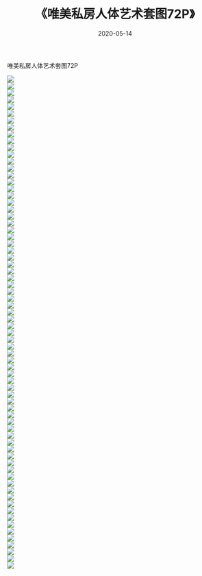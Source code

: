 ﻿---
layout: post
title:  《唯美私房人体艺术套图72P》
date:   2020-05-14
img: http://pic.660000.xyz/1:/性感/2020/唯美私房人体艺术套图72P/000.jpg
categories: [美女, 清纯, 唯美]
---

唯美私房人体艺术套图72P

  ![](http://pic.660000.xyz/1:/性感/2020/唯美私房人体艺术套图72P/001.jpg) <br> ![](http://pic.660000.xyz/1:/性感/2020/唯美私房人体艺术套图72P/002.jpg) <br> ![](http://pic.660000.xyz/1:/性感/2020/唯美私房人体艺术套图72P/003.jpg) <br> ![](http://pic.660000.xyz/1:/性感/2020/唯美私房人体艺术套图72P/004.jpg) <br> ![](http://pic.660000.xyz/1:/性感/2020/唯美私房人体艺术套图72P/005.jpg) <br> ![](http://pic.660000.xyz/1:/性感/2020/唯美私房人体艺术套图72P/006.jpg) <br> ![](http://pic.660000.xyz/1:/性感/2020/唯美私房人体艺术套图72P/007.jpg) <br> ![](http://pic.660000.xyz/1:/性感/2020/唯美私房人体艺术套图72P/008.jpg) <br> ![](http://pic.660000.xyz/1:/性感/2020/唯美私房人体艺术套图72P/009.jpg) <br> ![](http://pic.660000.xyz/1:/性感/2020/唯美私房人体艺术套图72P/010.jpg) <br> ![](http://pic.660000.xyz/1:/性感/2020/唯美私房人体艺术套图72P/011.jpg) <br> ![](http://pic.660000.xyz/1:/性感/2020/唯美私房人体艺术套图72P/012.jpg) <br> ![](http://pic.660000.xyz/1:/性感/2020/唯美私房人体艺术套图72P/013.jpg) <br> ![](http://pic.660000.xyz/1:/性感/2020/唯美私房人体艺术套图72P/014.jpg) <br> ![](http://pic.660000.xyz/1:/性感/2020/唯美私房人体艺术套图72P/015.jpg) <br> ![](http://pic.660000.xyz/1:/性感/2020/唯美私房人体艺术套图72P/016.jpg) <br> ![](http://pic.660000.xyz/1:/性感/2020/唯美私房人体艺术套图72P/017.jpg) <br> ![](http://pic.660000.xyz/1:/性感/2020/唯美私房人体艺术套图72P/018.jpg) <br> ![](http://pic.660000.xyz/1:/性感/2020/唯美私房人体艺术套图72P/019.jpg) <br> ![](http://pic.660000.xyz/1:/性感/2020/唯美私房人体艺术套图72P/020.jpg) <br> ![](http://pic.660000.xyz/1:/性感/2020/唯美私房人体艺术套图72P/021.jpg) <br> ![](http://pic.660000.xyz/1:/性感/2020/唯美私房人体艺术套图72P/022.jpg) <br> ![](http://pic.660000.xyz/1:/性感/2020/唯美私房人体艺术套图72P/023.jpg) <br> ![](http://pic.660000.xyz/1:/性感/2020/唯美私房人体艺术套图72P/024.jpg) <br> ![](http://pic.660000.xyz/1:/性感/2020/唯美私房人体艺术套图72P/025.jpg) <br> ![](http://pic.660000.xyz/1:/性感/2020/唯美私房人体艺术套图72P/026.jpg) <br> ![](http://pic.660000.xyz/1:/性感/2020/唯美私房人体艺术套图72P/027.jpg) <br> ![](http://pic.660000.xyz/1:/性感/2020/唯美私房人体艺术套图72P/028.jpg) <br> ![](http://pic.660000.xyz/1:/性感/2020/唯美私房人体艺术套图72P/029.jpg) <br> ![](http://pic.660000.xyz/1:/性感/2020/唯美私房人体艺术套图72P/030.jpg) <br> ![](http://pic.660000.xyz/1:/性感/2020/唯美私房人体艺术套图72P/031.jpg) <br> ![](http://pic.660000.xyz/1:/性感/2020/唯美私房人体艺术套图72P/032.jpg) <br> ![](http://pic.660000.xyz/1:/性感/2020/唯美私房人体艺术套图72P/033.jpg) <br> ![](http://pic.660000.xyz/1:/性感/2020/唯美私房人体艺术套图72P/034.jpg) <br> ![](http://pic.660000.xyz/1:/性感/2020/唯美私房人体艺术套图72P/035.jpg) <br> ![](http://pic.660000.xyz/1:/性感/2020/唯美私房人体艺术套图72P/036.jpg) <br> ![](http://pic.660000.xyz/1:/性感/2020/唯美私房人体艺术套图72P/037.jpg) <br> ![](http://pic.660000.xyz/1:/性感/2020/唯美私房人体艺术套图72P/038.jpg) <br> ![](http://pic.660000.xyz/1:/性感/2020/唯美私房人体艺术套图72P/039.jpg) <br> ![](http://pic.660000.xyz/1:/性感/2020/唯美私房人体艺术套图72P/040.jpg) <br> ![](http://pic.660000.xyz/1:/性感/2020/唯美私房人体艺术套图72P/041.jpg) <br> ![](http://pic.660000.xyz/1:/性感/2020/唯美私房人体艺术套图72P/042.jpg) <br> ![](http://pic.660000.xyz/1:/性感/2020/唯美私房人体艺术套图72P/043.jpg) <br> ![](http://pic.660000.xyz/1:/性感/2020/唯美私房人体艺术套图72P/044.jpg) <br> ![](http://pic.660000.xyz/1:/性感/2020/唯美私房人体艺术套图72P/045.jpg) <br> ![](http://pic.660000.xyz/1:/性感/2020/唯美私房人体艺术套图72P/046.jpg) <br> ![](http://pic.660000.xyz/1:/性感/2020/唯美私房人体艺术套图72P/047.jpg) <br> ![](http://pic.660000.xyz/1:/性感/2020/唯美私房人体艺术套图72P/048.jpg) <br> ![](http://pic.660000.xyz/1:/性感/2020/唯美私房人体艺术套图72P/049.jpg) <br> ![](http://pic.660000.xyz/1:/性感/2020/唯美私房人体艺术套图72P/050.jpg) <br> ![](http://pic.660000.xyz/1:/性感/2020/唯美私房人体艺术套图72P/051.jpg) <br> ![](http://pic.660000.xyz/1:/性感/2020/唯美私房人体艺术套图72P/052.jpg) <br> ![](http://pic.660000.xyz/1:/性感/2020/唯美私房人体艺术套图72P/053.jpg) <br> ![](http://pic.660000.xyz/1:/性感/2020/唯美私房人体艺术套图72P/054.jpg) <br> ![](http://pic.660000.xyz/1:/性感/2020/唯美私房人体艺术套图72P/055.jpg) <br> ![](http://pic.660000.xyz/1:/性感/2020/唯美私房人体艺术套图72P/056.jpg) <br> ![](http://pic.660000.xyz/1:/性感/2020/唯美私房人体艺术套图72P/057.jpg) <br> ![](http://pic.660000.xyz/1:/性感/2020/唯美私房人体艺术套图72P/058.jpg) <br> ![](http://pic.660000.xyz/1:/性感/2020/唯美私房人体艺术套图72P/059.jpg) <br> ![](http://pic.660000.xyz/1:/性感/2020/唯美私房人体艺术套图72P/060.jpg) <br> ![](http://pic.660000.xyz/1:/性感/2020/唯美私房人体艺术套图72P/061.jpg) <br> ![](http://pic.660000.xyz/1:/性感/2020/唯美私房人体艺术套图72P/062.jpg) <br> ![](http://pic.660000.xyz/1:/性感/2020/唯美私房人体艺术套图72P/063.jpg) <br> ![](http://pic.660000.xyz/1:/性感/2020/唯美私房人体艺术套图72P/064.jpg) <br> ![](http://pic.660000.xyz/1:/性感/2020/唯美私房人体艺术套图72P/065.jpg) <br> ![](http://pic.660000.xyz/1:/性感/2020/唯美私房人体艺术套图72P/066.jpg) <br> ![](http://pic.660000.xyz/1:/性感/2020/唯美私房人体艺术套图72P/067.jpg) <br> ![](http://pic.660000.xyz/1:/性感/2020/唯美私房人体艺术套图72P/068.jpg) <br> ![](http://pic.660000.xyz/1:/性感/2020/唯美私房人体艺术套图72P/069.jpg) <br> ![](http://pic.660000.xyz/1:/性感/2020/唯美私房人体艺术套图72P/070.jpg) <br> ![](http://pic.660000.xyz/1:/性感/2020/唯美私房人体艺术套图72P/071.jpg) <br> ![](http://pic.660000.xyz/1:/性感/2020/唯美私房人体艺术套图72P/072.jpg) <br>